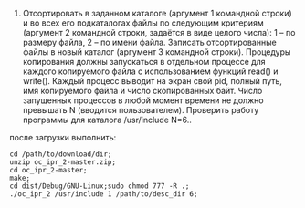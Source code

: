 1. Отсортировать в заданном каталоге (аргумент 1 командной строки) 
и во всех его подкаталогах файлы по следующим критериям 
(аргумент 2 командной строки, задаётся в виде целого числа):
    1 – по размеру файла, 
    2 – по имени файла. 
Записать отсортированные файлы в новый каталог (аргумент 3 командной строки). 
Процедуры копирования  должны запускаться в отдельном процессе для каждого 
копируемого файла с использованием функций read() и write(). 
Каждый процесс выводит на экран свой pid, полный путь, имя копируемого файла и число скопированных байт. 
Число запущенных процессов в любой момент времени не должно превышать N (вводится пользователем). 
Проверить работу программы для каталога /usr/include N=6.. 

после загрузки выполнить: 

```linux
cd /path/to/download/dir; 
unzip oc_ipr_2-master.zip; 
cd oc_ipr_2-master; 
make; 
cd dist/Debug/GNU-Linux;sudo chmod 777 -R .; 
./oc_ipr_2 /usr/include 1 /path/to/desc_dir 6; 
```